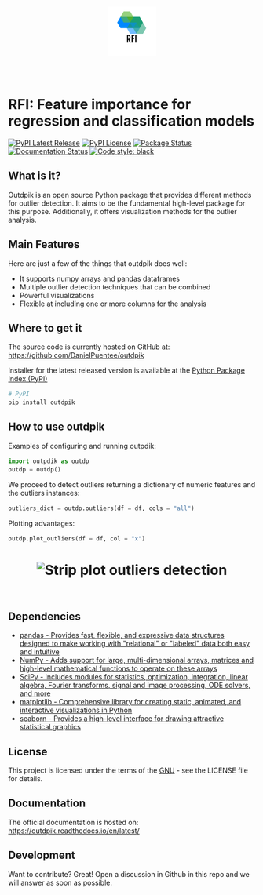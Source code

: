 <h1 align="center">
<img src="https://github.com/AitorHernandez1/RFI/blob/main/ad5494c8f35d4e3e8343b48ccb45afaa.png?raw=true" width="100">
</h1><br>

# RFI: Feature importance for regression and classification models

[![PyPI Latest Release](https://img.shields.io/pypi/v/outdpik.svg)](https://pypi.org/project/outdpik/)
[![PyPI License](https://img.shields.io/pypi/l/outdpik.svg)](license.txt)
[![Package Status](https://img.shields.io/pypi/status/pandas.svg)](https://pypi.org/project/outdpik/)
[![Documentation Status](https://readthedocs.org/projects/outdpik/badge/?version=latest)](https://outdpik.readthedocs.io/en/latest/)
[![Code style: black](https://img.shields.io/badge/code%20style-black-000000.svg)](https://github.com/psf/black)

## What is it?
Outdpik is an open source Python package that provides different methods for outlier detection. 
It aims to be the fundamental high-level package for this purpose. 
Additionally, it offers visualization methods for the outlier analysis.

## Main Features
Here are just a few of the things that outdpik does well:

- It supports numpy arrays and pandas dataframes
- Multiple outlier detection techniques that can be combined
- Powerful visualizations
- Flexible at including one or more columns for the analysis

## Where to get it
The source code is currently hosted on GitHub at:
https://github.com/DanielPuentee/outdpik

Installer for the latest released version is available at the [Python
Package Index (PyPI)](https://pypi.org/project/outdpik)

```sh
# PyPI
pip install outdpik
```

## How to use outdpik
Examples of configuring and running outpdik:

```python
import outpdik as outdp
outdp = outdp()
```

We proceed to detect outliers returning a dictionary of numeric features and the outliers instances:

```python
outliers_dict = outdp.outliers(df = df, cols = "all")
```
Plotting advantages:

```python
outdp.plot_outliers(df = df, col = "x")
```
<h1 align="center">
<img src="https://github.com/DanielPuentee/outdpik/blob/main/branding/logo/primary/graph.png?raw=true" width=450 alt="Strip plot outliers detection">
</h1><br>

## Dependencies
- [pandas - Provides fast, flexible, and expressive data structures designed to make working with "relational" or "labeled" data both easy and intuitive](https://pandas.pydata.org/)
- [NumPy - Adds support for large, multi-dimensional arrays, matrices and high-level mathematical functions to operate on these arrays](https://www.numpy.org)
- [SciPy - Includes modules for statistics, optimization, integration, linear algebra, Fourier transforms, signal and image processing, ODE solvers, and more](https://scipy.org/)
- [matplotlib - Comprehensive library for creating static, animated, and interactive visualizations in Python](https://matplotlib.org/)
- [seaborn - Provides a high-level interface for drawing attractive statistical graphics](https://seaborn.pydata.org/)

## License
This project is licensed under the terms of the [GNU](https://github.com/DanielPuentee/outdpik/blob/main/license.txt) - see the LICENSE file for details.

## Documentation
The official documentation is hosted on: https://outdpik.readthedocs.io/en/latest/

## Development
Want to contribute? Great!
Open a discussion in Github in this repo and we will answer as soon as possible.
